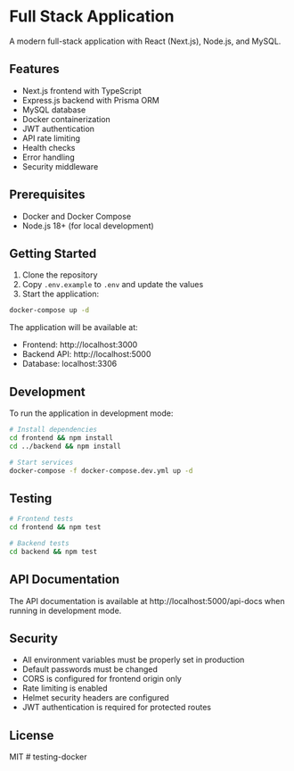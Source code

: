 # Full Stack Application

A modern full-stack application with React (Next.js), Node.js, and MySQL.

## Features

- Next.js frontend with TypeScript
- Express.js backend with Prisma ORM
- MySQL database
- Docker containerization
- JWT authentication
- API rate limiting
- Health checks
- Error handling
- Security middleware

## Prerequisites

- Docker and Docker Compose
- Node.js 18+ (for local development)

## Getting Started

1. Clone the repository
2. Copy `.env.example` to `.env` and update the values
3. Start the application:

```bash
docker-compose up -d
```

The application will be available at:
- Frontend: http://localhost:3000
- Backend API: http://localhost:5000
- Database: localhost:3306

## Development

To run the application in development mode:

```bash
# Install dependencies
cd frontend && npm install
cd ../backend && npm install

# Start services
docker-compose -f docker-compose.dev.yml up -d
```

## Testing

```bash
# Frontend tests
cd frontend && npm test

# Backend tests
cd backend && npm test
```

## API Documentation

The API documentation is available at http://localhost:5000/api-docs when running in development mode.

## Security

- All environment variables must be properly set in production
- Default passwords must be changed
- CORS is configured for frontend origin only
- Rate limiting is enabled
- Helmet security headers are configured
- JWT authentication is required for protected routes

## License

MIT
#   t e s t i n g - d o c k e r  
 